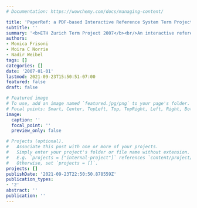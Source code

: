 ```yaml
---
# Documentation: https://wowchemy.com/docs/managing-content/

title: 'PaperRef: a PDF-based Interactive Reference System Term Project'
subtitle: ''
summary: '<b>ETH Zurich Term Project 2007</b><br/>An interactive reference system built on PDF documents that embeds metadata and hyperlinks to improve navigation and information retrieval. The design demonstrates how extending static PDFs with embedded interactive features can streamline access to related resources and citations.'
authors:
- Monica Frisoni
- Moira C Norrie
- Nadir Weibel
tags: []
categories: []
date: '2007-01-01'
lastmod: 2021-09-23T15:50:51-07:00
featured: false
draft: false

# Featured image
# To use, add an image named `featured.jpg/png` to your page's folder.
# Focal points: Smart, Center, TopLeft, Top, TopRight, Left, Right, BottomLeft, Bottom, BottomRight.
image:
  caption: ''
  focal_point: ''
  preview_only: false

# Projects (optional).
#   Associate this post with one or more of your projects.
#   Simply enter your project's folder or file name without extension.
#   E.g. `projects = ["internal-project"]` references `content/project/deep-learning/index.md`.
#   Otherwise, set `projects = []`.
projects: []
publishDate: '2021-09-23T22:50:50.878559Z'
publication_types:
- '2'
abstract: ''
publication: ''
---
```


